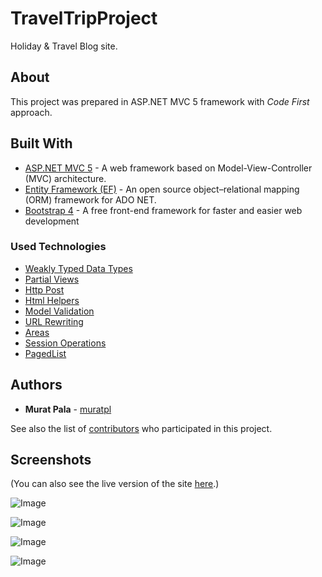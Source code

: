 # TravelTripProject
Holiday & Travel Blog site.
## About

This project was prepared in ASP.NET MVC 5 framework with *Code First* approach.

## Built With

- [ ASP.NET MVC 5](https://docs.microsoft.com/en-us/aspnet/mvc/overview/getting-started/introduction/getting-started)  - A web framework based on Model-View-Controller (MVC) architecture.
- [Entity Framework (EF)](https://docs.microsoft.com/en-us/ef/)  - An open source object–relational mapping (ORM) framework for ADO NET.
- [Bootstrap 4](https://getbootstrap.com/)  - A free front-end framework for faster and easier web development

### Used Technologies

- [Weakly Typed Data Types](https://docs.microsoft.com/en-us/aspnet/core/mvc/views/overview?view=aspnetcore-6.0) 
- [Partial Views](https://docs.microsoft.com/en-us/aspnet/mvc/videos/mvc-2/how-do-i/how-do-i-work-with-data-in-aspnet-mvc-partial-views) 
- [Http Post](https://docs.microsoft.com/en-us/dotnet/api/system.web.mvc.httppostattribute?view=aspnet-mvc-5.2) 
- [Html Helpers](https://docs.microsoft.com/en-us/dotnet/api/system.web.mvc.htmlhelper?view=aspnet-mvc-5.2)  
- [Model Validation](https://docs.microsoft.com/en-us/aspnet/core/mvc/views/overview?view=aspnetcore-6.0) 
- [URL Rewriting](https://docs.microsoft.com/en-us/iis/extensions/url-rewrite-module/iis-url-rewriting-and-aspnet-routing) 
- [Areas](https://docs.microsoft.com/en-us/previous-versions/aspnet/ee671793(v=vs.98)) 
- [Session Operations](https://docs.microsoft.com/en-us/previous-versions/aspnet/dn468175(v=vs.108)) 
- [PagedList](https://docs.microsoft.com/en-us/aspnet/mvc/overview/getting-started/getting-started-with-ef-using-mvc/sorting-filtering-and-paging-with-the-entity-framework-in-an-asp-net-mvc-application) 

## Authors

-   **Murat Pala**   -  [muratpl](https://github.com/muratpl)

See also the list of  [contributors](https://github.com/muratpl/eCommerce/contributors)  who participated in this project.

## Screenshots
(You can also see the live version of the site [here](http://traveltripblog.somee.com/).)

![Image](https://i.imgur.com/Dc2ovAo.png)

![Image](https://i.imgur.com/ICM6rDv.png)

![Image](https://i.imgur.com/uTFjkkx.png)

![Image](https://i.imgur.com/Cu7btSa.png)
